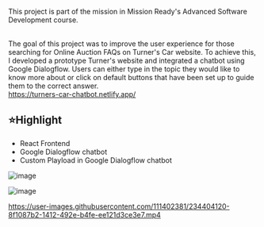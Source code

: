 This project is part of the mission in Mission Ready's Advanced Software Development course. <br><br>

The goal of this project was to improve the user experience for those searching for Online Auction FAQs on Turner's Car website. To achieve this, I developed a prototype Turner's website and integrated a chatbot using Google Dialogflow. Users can either type in the topic they would like to know more about or click on default buttons that have been set up to guide them to the correct answer.<br/>
https://turners-car-chatbot.netlify.app/  


<h2>⭐Highlight</h2>
<ul>
  <li>React Frontend</li>
<li>Google Dialogflow chatbot</li>
<li>Custom Playload in Google Dialogflow chatbot</li>
</ul>

![image](https://user-images.githubusercontent.com/111402381/234431078-4455b436-c8fa-421b-9f35-1689971a2946.png) 

![image](https://user-images.githubusercontent.com/111402381/234431166-5d126c72-17b7-4962-aaa2-c6a4e9627359.png)

https://user-images.githubusercontent.com/111402381/234404120-8f1087b2-1412-492e-b4fe-ee121d3ce3e7.mp4

